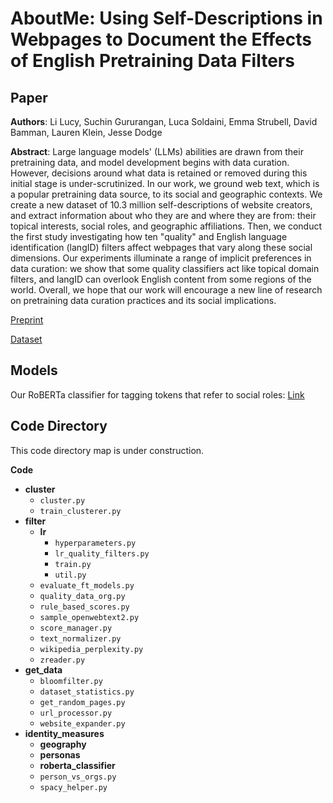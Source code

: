 # AboutMe: Using Self-Descriptions in Webpages to Document the Effects of English Pretraining Data Filters

## Paper

**Authors**: Li Lucy, Suchin Gururangan, Luca Soldaini, Emma Strubell, David Bamman, Lauren Klein, Jesse Dodge

**Abstract**: Large language models' (LLMs) abilities are drawn from their pretraining data, and model development begins with data curation. However, decisions around what data is retained or removed during this initial stage is under-scrutinized. In our work, we ground web text, which is a popular pretraining data source, to its social and geographic contexts. We create a new dataset of 10.3 million self-descriptions of website creators, and extract information about who they are and where they are from: their topical interests, social roles, and geographic affiliations. Then, we conduct the first study investigating how ten "quality" and English language identification (langID) filters affect webpages that vary along these social dimensions. Our experiments illuminate a range of implicit preferences in data curation: we show that some quality classifiers act like topical domain filters, and langID can overlook English content from some regions of the world. Overall, we hope that our work will encourage a new line of research on pretraining data curation practices and its social implications.

[Preprint](https://arxiv.org/abs/2401.06408)

[Dataset](https://huggingface.co/datasets/allenai/aboutme)

## Models

Our RoBERTa classifier for tagging tokens that refer to social roles: [Link](https://huggingface.co/lucy3/roberta_social_roles)

## Code Directory

This code directory map is under construction. 

**Code**
- **cluster**
  - `cluster.py`
  - `train_clusterer.py`
- **filter**
  - **lr**
     - `hyperparameters.py`
     - `lr_quality_filters.py`
     - `train.py`
     - `util.py`
  - `evaluate_ft_models.py`
  - `quality_data_org.py`
  - `rule_based_scores.py`
  - `sample_openwebtext2.py`
  - `score_manager.py`
  - `text_normalizer.py`
  - `wikipedia_perplexity.py`
  - `zreader.py`
- **get\_data**
  - `bloomfilter.py`
  - `dataset_statistics.py`
  - `get_random_pages.py`
  - `url_processor.py`
  - `website_expander.py`
- **identity\_measures**
  - **geography**
  - **personas**
  - **roberta\_classifier**
  - `person_vs_orgs.py`
  - `spacy_helper.py`
